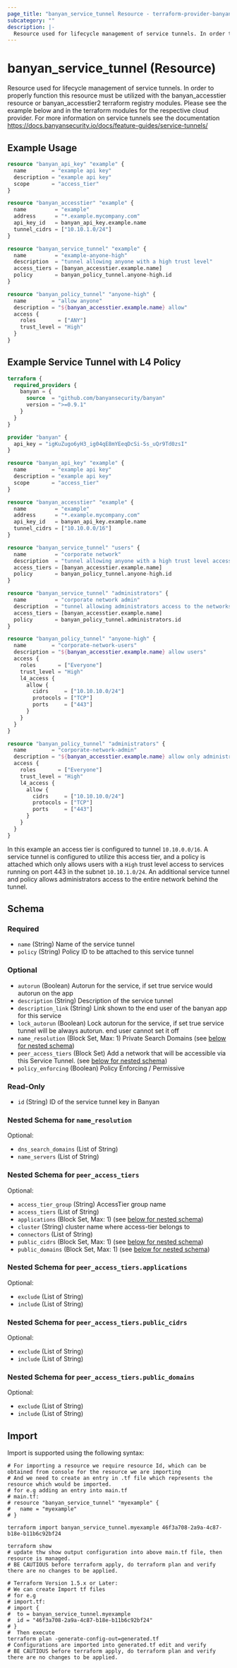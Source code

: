 ```yaml
---
page_title: "banyan_service_tunnel Resource - terraform-provider-banyan"
subcategory: ""
description: |-
  Resource used for lifecycle management of service tunnels. In order to properly function this resource must be utilized with the banyanaccesstier resource or banyanaccesstier2 terraform registry modules. Please see the example below and in the terraform modules for the respective cloud provider. For more information on service tunnels see the documentation https://docs.banyansecurity.io/docs/feature-guides/service-tunnels/
---
```


# banyan_service_tunnel (Resource)

Resource used for lifecycle management of service tunnels. In order to properly function this resource must be utilized with the banyan_accesstier resource or banyan_accesstier2 terraform registry modules. Please see the example below and in the terraform modules for the respective cloud provider. For more information on service tunnels see the documentation https://docs.banyansecurity.io/docs/feature-guides/service-tunnels/

## Example Usage
```terraform
resource "banyan_api_key" "example" {
  name        = "example api key"
  description = "example api key"
  scope       = "access_tier"
}

resource "banyan_accesstier" "example" {
  name         = "example"
  address      = "*.example.mycompany.com"
  api_key_id   = banyan_api_key.example.name
  tunnel_cidrs = ["10.10.1.0/24"]
}

resource "banyan_service_tunnel" "example" {
  name         = "example-anyone-high"
  description  = "tunnel allowing anyone with a high trust level"
  access_tiers = [banyan_accesstier.example.name]
  policy       = banyan_policy_tunnel.anyone-high.id
}

resource "banyan_policy_tunnel" "anyone-high" {
  name        = "allow anyone"
  description = "${banyan_accesstier.example.name} allow"
  access {
    roles       = ["ANY"]
    trust_level = "High"
  }
}
```

## Example Service Tunnel with L4 Policy
```terraform
terraform {
  required_providers {
    banyan = {
      source  = "github.com/banyansecurity/banyan"
      version = ">=0.9.1"
    }
  }
}

provider "banyan" {
  api_key = "igKuZugo6yH3_ig04qE8mYEeqDcSi-5s_uQr9Td0zsI"
}

resource "banyan_api_key" "example" {
  name        = "example api key"
  description = "example api key"
  scope       = "access_tier"
}

resource "banyan_accesstier" "example" {
  name         = "example"
  address      = "*.example.mycompany.com"
  api_key_id   = banyan_api_key.example.name
  tunnel_cidrs = ["10.10.0.0/16"]
}

resource "banyan_service_tunnel" "users" {
  name         = "corporate network"
  description  = "tunnel allowing anyone with a high trust level access to 443"
  access_tiers = [banyan_accesstier.example.name]
  policy       = banyan_policy_tunnel.anyone-high.id
}

resource "banyan_service_tunnel" "administrators" {
  name         = "corporate network admin"
  description  = "tunnel allowing administrators access to the networks"
  access_tiers = [banyan_accesstier.example.name]
  policy       = banyan_policy_tunnel.administrators.id
}

resource "banyan_policy_tunnel" "anyone-high" {
  name        = "corporate-network-users"
  description = "${banyan_accesstier.example.name} allow users"
  access {
    roles       = ["Everyone"]
    trust_level = "High"
    l4_access {
      allow {
        cidrs     = ["10.10.10.0/24"]
        protocols = ["TCP"]
        ports     = ["443"]
      }
    }
  }
}

resource "banyan_policy_tunnel" "administrators" {
  name        = "corporate-network-admin"
  description = "${banyan_accesstier.example.name} allow only administrators access to the entire network"
  access {
    roles       = ["Everyone"]
    trust_level = "High"
    l4_access {
      allow {
        cidrs     = ["10.10.10.0/24"]
        protocols = ["TCP"]
        ports     = ["443"]
      }
    }
  }
}
```
In this example an access tier is configured to tunnel `10.10.0.0/16`. A service tunnel is configured to utilize this access tier, and a policy is attached which only allows users with a `High` trust level access to services running on port 443 in the subnet `10.10.1.0/24`. An additional service tunnel and policy allows administrators access to the entire network behind the tunnel.

<!-- schema generated by tfplugindocs -->
## Schema

### Required

- `name` (String) Name of the service tunnel
- `policy` (String) Policy ID to be attached to this service tunnel

### Optional

- `autorun` (Boolean) Autorun for the service, if set true service would autorun on the app
- `description` (String) Description of the service tunnel
- `description_link` (String) Link shown to the end user of the banyan app for this service
- `lock_autorun` (Boolean) Lock autorun for the service, if set true service tunnel will be always autorun. end user cannot set it off
- `name_resolution` (Block Set, Max: 1) Private Search Domains (see [below for nested schema](#nestedblock--name_resolution))
- `peer_access_tiers` (Block Set) Add a network that will be accessible via this Service Tunnel. (see [below for nested schema](#nestedblock--peer_access_tiers))
- `policy_enforcing` (Boolean) Policy Enforcing / Permissive

### Read-Only

- `id` (String) ID of the service tunnel key in Banyan

<a id="nestedblock--name_resolution"></a>
### Nested Schema for `name_resolution`

Optional:

- `dns_search_domains` (List of String)
- `name_servers` (List of String)


<a id="nestedblock--peer_access_tiers"></a>
### Nested Schema for `peer_access_tiers`

Optional:

- `access_tier_group` (String) AccessTier group name
- `access_tiers` (List of String)
- `applications` (Block Set, Max: 1) (see [below for nested schema](#nestedblock--peer_access_tiers--applications))
- `cluster` (String) cluster name where access-tier belongs to
- `connectors` (List of String)
- `public_cidrs` (Block Set, Max: 1) (see [below for nested schema](#nestedblock--peer_access_tiers--public_cidrs))
- `public_domains` (Block Set, Max: 1) (see [below for nested schema](#nestedblock--peer_access_tiers--public_domains))

<a id="nestedblock--peer_access_tiers--applications"></a>
### Nested Schema for `peer_access_tiers.applications`

Optional:

- `exclude` (List of String)
- `include` (List of String)


<a id="nestedblock--peer_access_tiers--public_cidrs"></a>
### Nested Schema for `peer_access_tiers.public_cidrs`

Optional:

- `exclude` (List of String)
- `include` (List of String)


<a id="nestedblock--peer_access_tiers--public_domains"></a>
### Nested Schema for `peer_access_tiers.public_domains`

Optional:

- `exclude` (List of String)
- `include` (List of String)
## Import
Import is supported using the following syntax:
```shell
# For importing a resource we require resource Id, which can be obtained from console for the resource we are importing
# And we need to create an entry in .tf file which represents the resource which would be imported.
# for e.g adding an entry into main.tf
# main.tf:
# resource "banyan_service_tunnel" "myexample" {
#   name = "myexample"
# }

terraform import banyan_service_tunnel.myexample 46f3a708-2a9a-4c87-b18e-b11b6c92bf24

terraform show
# update thw show output configuration into above main.tf file, then resource is managed.
# BE CAUTIOUS before terraform apply, do terraform plan and verify there are no changes to be applied.

# Terraform Version 1.5.x or Later:
# We can create Import tf files
# for e.g
# import.tf:
# import {
#  to = banyan_service_tunnel.myexample
#  id = "46f3a708-2a9a-4c87-b18e-b11b6c92bf24"
# }
#  Then execute
terraform plan -generate-config-out=generated.tf
# Configurations are imported into generated.tf edit and verify
# BE CAUTIOUS before terraform apply, do terraform plan and verify there are no changes to be applied.
```
